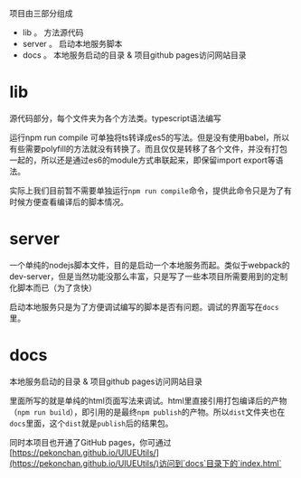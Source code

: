 项目由三部分组成
- lib 。 方法源代码
- server 。 启动本地服务脚本
- docs 。 本地服务启动的目录 & 项目github pages访问网站目录

# lib
源代码部分，每个文件夹为各个方法类。typescript语法编写

运行npm run compile 可单独将ts转译成es5的写法。但是没有使用babel，所以有些需要polyfill的方法就没有转换了。而且仅仅是转移了各个文件，并没有打包一起的，所以还是通过es6的module方式串联起来，即保留import export等语法。

实际上我们目前暂不需要单独运行`npm run compile`命令，提供此命令只是为了有时候方便查看编译后的脚本情况。

# server
一个单纯的nodejs脚本文件，目的是启动一个本地服务而起。类似于webpack的dev-server，但是当然功能没那么丰富，只是写了一些本项目所需要用到的定制化脚本而已（为了贪快）

启动本地服务只是为了方便调试编写的脚本是否有问题。调试的界面写在`docs`里。

# docs
本地服务启动的目录 & 项目github pages访问网站目录

里面所写的就是单纯的html页面写法来调试。html里直接引用打包编译后的产物（`npm run build`），即引用的是最终`npm publish`的产物。所以`dist`文件夹也在`docs`里面，这个`dist`就是`publish`后的结果包。

同时本项目也开通了GitHub pages，你可通过 [https://pekonchan.github.io/UIUEUtils/](https://pekonchan.github.io/UIUEUtils/)访问到`docs`目录下的`index.html`
